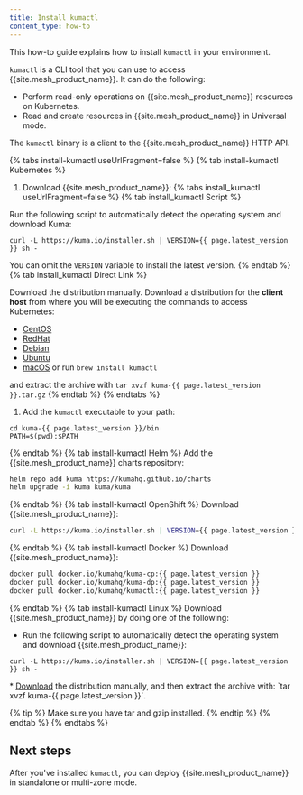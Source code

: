 ```yaml
---
title: Install kumactl
content_type: how-to
---
```


This how-to guide explains how to install `kumactl` in your environment.

`kumactl` is a CLI tool that you can use to access {{site.mesh_product_name}}. It can do the following:

* Perform read-only operations on {{site.mesh_product_name}} resources on Kubernetes. 
* Read and create resources in {{site.mesh_product_name}} in Universal mode.

The `kumactl` binary is a client to the {{site.mesh_product_name}} HTTP API. 

{% tabs install-kumactl useUrlFragment=false %}
{% tab install-kumactl Kubernetes %}
1. Download {{site.mesh_product_name}}:
{% tabs install_kumactl useUrlFragment=false %}
{% tab install_kumactl Script %}

Run the following script to automatically detect the operating system and download Kuma:

<div class="language-sh">
  <pre class="no-line-numbers"><code>curl -L https://kuma.io/installer.sh | VERSION={{ page.latest_version }} sh -</code></pre>
</div>

You can omit the `VERSION` variable to install the latest version.
{% endtab %}
{% tab install_kumactl Direct Link %}

Download the distribution manually. Download a distribution for the **client host** from where you will be executing the commands to access Kubernetes:

* <a href="https://download.konghq.com/mesh-alpine/kuma-{{ page.latest_version }}-centos-amd64.tar.gz">CentOS</a>
* <a href="https://download.konghq.com/mesh-alpine/kuma-{{ page.latest_version }}-rhel-amd64.tar.gz">RedHat</a>
* <a href="https://download.konghq.com/mesh-alpine/kuma-{{ page.latest_version }}-debian-amd64.tar.gz">Debian</a>
* <a href="https://download.konghq.com/mesh-alpine/kuma-{{ page.latest_version }}-ubuntu-amd64.tar.gz">Ubuntu</a>
* <a href="https://download.konghq.com/mesh-alpine/kuma-{{ page.latest_version }}-darwin-amd64.tar.gz">macOS</a> or run `brew install kumactl`

and extract the archive with `tar xvzf kuma-{{ page.latest_version }}.tar.gz`
{% endtab %}
{% endtabs %}

1. Add the `kumactl` executable to your path:
```
cd kuma-{{ page.latest_version }}/bin
PATH=$(pwd):$PATH
```

{% endtab %}
{% tab install-kumactl Helm %}
Add the {{site.mesh_product_name}} charts repository:
```sh
helm repo add kuma https://kumahq.github.io/charts
helm upgrade -i kuma kuma/kuma
```

{% endtab %}
{% tab install-kumactl OpenShift %}
Download {{site.mesh_product_name}}:
```sh
curl -L https://kuma.io/installer.sh | VERSION={{ page.latest_version }} sh -
```
{% endtab %}
{% tab install-kumactl Docker %}
Download {{site.mesh_product_name}}:
```sh
docker pull docker.io/kumahq/kuma-cp:{{ page.latest_version }}
docker pull docker.io/kumahq/kuma-dp:{{ page.latest_version }}
docker pull docker.io/kumahq/kumactl:{{ page.latest_version }}
```
{% endtab %}
{% tab install-kumactl Linux %}
Download {{site.mesh_product_name}} by doing one of the following:
* Run the following script to automatically detect the operating system and download {{site.mesh_product_name}}:
<div class="language-sh">
<pre class="no-line-numbers"><code>curl -L https://kuma.io/installer.sh | VERSION={{ page.latest_version }} sh -</code></pre>
</div>
* <a href="https://download.konghq.com/mesh-alpine/kuma-{{ page.latest_version }}-{{ page.os }}-{{ page.arch }}.tar.gz">Download</a> the distribution manually, and then extract the archive with: `tar xvzf kuma-{{ page.latest_version }}`.

{% tip %}
Make sure you have tar and gzip installed.
{% endtip %}
{% endtab %}
{% endtabs %}

## Next steps
After you've installed `kumactl`, you can deploy {{site.mesh_product_name}} in standalone or multi-zone mode.